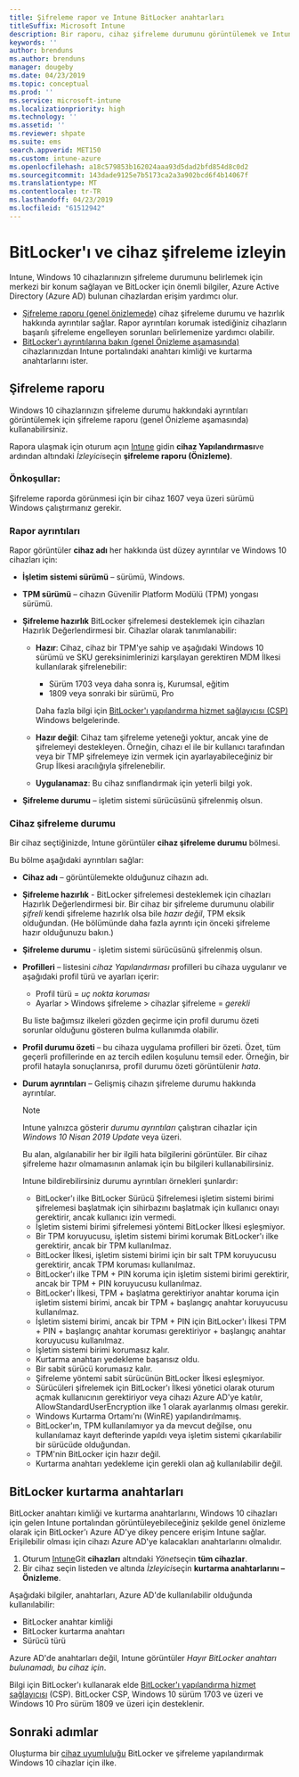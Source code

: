 ```yaml
---
title: Şifreleme rapor ve Intune BitLocker anahtarları
titleSuffix: Microsoft Intune
description: Bir raporu, cihaz şifreleme durumunu görüntülemek ve Intune portalındaki BitLocker kurtarma anahtarlarını erişebilirsiniz.
keywords: ''
author: brenduns
ms.author: brenduns
manager: dougeby
ms.date: 04/23/2019
ms.topic: conceptual
ms.prod: ''
ms.service: microsoft-intune
ms.localizationpriority: high
ms.technology: ''
ms.assetid: ''
ms.reviewer: shpate
ms.suite: ems
search.appverid: MET150
ms.custom: intune-azure
ms.openlocfilehash: a18c579853b162024aaa93d5dad2bfd854d8c0d2
ms.sourcegitcommit: 143dade9125e7b5173ca2a3a902bcd6f4b14067f
ms.translationtype: MT
ms.contentlocale: tr-TR
ms.lasthandoff: 04/23/2019
ms.locfileid: "61512942"
---
```

# <a name="monitor-bitlocker-and-device-encryption"></a>BitLocker'ı ve cihaz şifreleme izleyin  
Intune, Windows 10 cihazlarınızın şifreleme durumunu belirlemek için merkezi bir konum sağlayan ve BitLocker için önemli bilgiler, Azure Active Directory (Azure AD) bulunan cihazlardan erişim yardımcı olur.  

- [Şifreleme raporu (genel önizlemede)](#encryption-report) cihaz şifreleme durumu ve hazırlık hakkında ayrıntılar sağlar. Rapor ayrıntıları korumak istediğiniz cihazların başarılı şifreleme engelleyen sorunları belirlemenize yardımcı olabilir.  
- [BitLocker'ı ayrıntılarına bakın (genel Önizleme aşamasında)](#bitlocker-recovery-keys) cihazlarınızdan Intune portalındaki anahtarı kimliği ve kurtarma anahtarlarını ister.  

## <a name="encryption-report"></a>Şifreleme raporu
Windows 10 cihazlarınızın şifreleme durumu hakkındaki ayrıntıları görüntülemek için şifreleme raporu (genel Önizleme aşamasında) kullanabilirsiniz.  

Rapora ulaşmak için oturum açın [Intune](https://aka.ms/intuneportal) gidin **cihaz Yapılandırması**ve ardından altındaki *İzleyici*seçin **şifreleme raporu (Önizleme)**.  

### <a name="prerequisites"></a>Önkoşullar:
Şifreleme raporda görünmesi için bir cihaz 1607 veya üzeri sürümü Windows çalıştırmanız gerekir.  

### <a name="report-details"></a>Rapor ayrıntıları
Rapor görüntüler **cihaz adı** her hakkında üst düzey ayrıntılar ve Windows 10 cihazları için:  
- **İşletim sistemi sürümü** – sürümü, Windows.  
- **TPM sürümü** – cihazın Güvenilir Platform Modülü (TPM) yongası sürümü.  
- **Şifreleme hazırlık** BitLocker şifrelemesi desteklemek için cihazları Hazırlık Değerlendirmesi bir. Cihazlar olarak tanımlanabilir:
  - **Hazır**: Cihaz, cihaz bir TPM'ye sahip ve aşağıdaki Windows 10 sürümü ve SKU gereksinimlerinizi karşılayan gerektiren MDM İlkesi kullanılarak şifrelenebilir:
    - Sürüm 1703 veya daha sonra iş, Kurumsal, eğitim
    - 1809 veya sonraki bir sürümü, Pro  
  
    Daha fazla bilgi için [BitLocker'ı yapılandırma hizmet sağlayıcısı (CSP)](https://docs.microsoft.com/windows/client-management/mdm/bitlocker-csp) Windows belgelerinde.  

  - **Hazır değil**: Cihaz tam şifreleme yeteneği yoktur, ancak yine de şifrelemeyi destekleyen. Örneğin, cihazı el ile bir kullanıcı tarafından veya bir TMP şifrelemeye izin vermek için ayarlayabileceğiniz bir Grup İlkesi aracılığıyla şifrelenebilir.
  - **Uygulanamaz**: Bu cihaz sınıflandırmak için yeterli bilgi yok.  

- **Şifreleme durumu** – işletim sistemi sürücüsünü şifrelenmiş olsun.  


### <a name="device-encryption-status"></a>Cihaz şifreleme durumu
Bir cihaz seçtiğinizde, Intune görüntüler **cihaz şifreleme durumu** bölmesi.

Bu bölme aşağıdaki ayrıntıları sağlar:  
- **Cihaz adı** – görüntülemekte olduğunuz cihazın adı.  
- **Şifreleme hazırlık** - BitLocker şifrelemesi desteklemek için cihazları Hazırlık Değerlendirmesi bir. Bir cihaz bir şifreleme durumunu olabilir *şifreli* kendi şifreleme hazırlık olsa bile *hazır değil*, TPM eksik olduğundan. (He bölümünde daha fazla ayrıntı için önceki şifreleme hazır olduğunuzu bakın.)
- **Şifreleme durumu** - işletim sistemi sürücüsünü şifrelenmiş olsun.  
- **Profilleri** – listesini *cihaz Yapılandırması* profilleri bu cihaza uygulanır ve aşağıdaki profil türü ve ayarları içerir:  
  - Profil türü = *uç nokta koruması*  
  - Ayarlar > Windows şifreleme > cihazlar şifreleme = *gerekli*  

  Bu liste bağımsız ilkeleri gözden geçirme için profil durumu özeti sorunlar olduğunu gösteren bulma kullanımda olabilir.  

- **Profil durumu özeti** – bu cihaza uygulama profilleri bir özeti. Özet, tüm geçerli profillerinde en az tercih edilen koşulunu temsil eder. Örneğin, bir profil hatayla sonuçlanırsa, profil durumu özeti görüntülenir *hata*.  
- **Durum ayrıntıları** – Gelişmiş cihazın şifreleme durumu hakkında ayrıntılar. 
  > [!NOTE]  
  > Intune yalnızca gösterir *durumu ayrıntıları* çalıştıran cihazlar için *Windows 10 Nisan 2019 Update* veya üzeri.
  
  Bu alan, algılanabilir her bir ilgili hata bilgilerini görüntüler. Bir cihaz şifreleme hazır olmamasının anlamak için bu bilgileri kullanabilirsiniz.  

  Intune bildirebilirsiniz durumu ayrıntıları örnekleri şunlardır:  

   - BitLocker'ı ilke BitLocker Sürücü Şifrelemesi işletim sistemi birimi şifrelemesi başlatmak için sihirbazını başlatmak için kullanıcı onayı gerektirir, ancak kullanıcı izin vermedi.  
   - İşletim sistemi birimi şifrelemesi yöntemi BitLocker İlkesi eşleşmiyor.  
   - Bir TPM koruyucusu, işletim sistemi birimi korumak BitLocker'ı ilke gerektirir, ancak bir TPM kullanılmaz.  
   - BitLocker İlkesi, işletim sistemi birimi için bir salt TPM koruyucusu gerektirir, ancak TPM koruması kullanılmaz.  
   - BitLocker'ı ilke TPM + PIN koruma için işletim sistemi birimi gerektirir, ancak bir TPM + PIN koruyucusu kullanılmaz.  
   - BitLocker'ı İlkesi, TPM + başlatma gerektiriyor anahtar koruma için işletim sistemi birimi, ancak bir TPM + başlangıç anahtar koruyucusu kullanılmaz.  
   - İşletim sistemi birimi, ancak bir TPM + PIN için BitLocker'ı İlkesi TPM + PIN + başlangıç anahtar koruması gerektiriyor + başlangıç anahtar koruyucusu kullanılmaz.  
   - İşletim sistemi birimi korumasız kalır.  
   - Kurtarma anahtarı yedekleme başarısız oldu.  
   - Bir sabit sürücü korumasız kalır.  
   - Şifreleme yöntemi sabit sürücünün BitLocker İlkesi eşleşmiyor.  
   - Sürücüleri şifrelemek için BitLocker'ı İlkesi yönetici olarak oturum açmak kullanıcının gerektiriyor veya cihazı Azure AD'ye katılır, AllowStandardUserEncryption ilke 1 olarak ayarlanmış olması gerekir.  
   - Windows Kurtarma Ortamı'nı (WinRE) yapılandırılmamış.  
   - BitLocker'ın, TPM kullanılamıyor ya da mevcut değilse, onu kullanılamaz kayıt defterinde yapıldı veya işletim sistemi çıkarılabilir bir sürücüde olduğundan.  
   - TPM'nin BitLocker için hazır değil.  
   - Kurtarma anahtarı yedekleme için gerekli olan ağ kullanılabilir değil.  

## <a name="bitlocker-recovery-keys"></a>BitLocker kurtarma anahtarları
BitLocker anahtarı kimliği ve kurtarma anahtarlarını, Windows 10 cihazları için gelen Intune portalından görüntüleyebileceğiniz şekilde genel önizleme olarak için BitLocker'ı Azure AD'ye dikey pencere erişim Intune sağlar.  Erişilebilir olması için cihazı Azure AD'ye kalacakları anahtarlarını olmalıdır. 
1. Oturum [Intune](https://aka.ms/intuneportal)Git **cihazları** altındaki *Yönet*seçin **tüm cihazlar**.
2. Bir cihaz seçin listeden ve altında *İzleyici*seçin **kurtarma anahtarlarını – Önizleme**.  
  
Aşağıdaki bilgiler, anahtarları, Azure AD'de kullanılabilir olduğunda kullanılabilir:
- BitLocker anahtar kimliği
- BitLocker kurtarma anahtarı
- Sürücü türü  

Azure AD'de anahtarları değil, Intune görüntüler *Hayır BitLocker anahtarı bulunamadı, bu cihaz için*.  

Bilgi için BitLocker'ı kullanarak elde [BitLocker'ı yapılandırma hizmet sağlayıcısı](https://docs.microsoft.com/windows/client-management/mdm/bitlocker-csp) (CSP). BitLocker CSP, Windows 10 sürüm 1703 ve üzeri ve Windows 10 Pro sürüm 1809 ve üzeri için desteklenir. 

## <a name="next-steps"></a>Sonraki adımlar
Oluşturma bir [cihaz uyumluluğu](compliance-policy-create-windows.md) BitLocker ve şifreleme yapılandırmak Windows 10 cihazlar için ilke.
